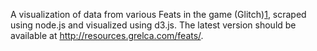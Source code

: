 A visualization of data from various Feats in the game (Glitch)[1], scraped 
using node.js and visualized using d3.js. The latest version should be 
available at http://resources.grelca.com/feats/. 

 [1]: http://glitch.com/